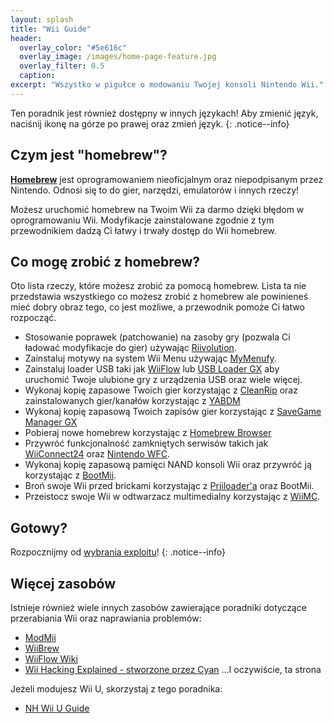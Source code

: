 ```yaml
---
layout: splash
title: "Wii Guide"
header:
  overlay_color: "#5e616c"
  overlay_image: /images/home-page-feature.jpg
  overlay_filter: 0.5
  caption:
excerpt: "Wszystko w pigułce o modowaniu Twojej konsoli Nintendo Wii."
---
```


Ten poradnik jest również dostępny w innych językach! Aby zmienić język, naciśnij ikonę na górze po prawej oraz zmień język.
{: .notice--info}

## Czym jest "homebrew"?

[**Homebrew**](https://en.wikipedia.org/wiki/Homebrew_(video_games)) jest oprogramowaniem nieoficjalnym oraz niepodpisanym przez Nintendo. Odnosi się to do gier, narzędzi, emulatorów i innych rzeczy!

Możesz uruchomić homebrew na Twoim Wii za darmo dzięki błędom w oprogramowaniu Wii. Modyfikacje zainstalowane zgodnie z tym przewodnikiem dadzą Ci łatwy i trwały dostęp do Wii homebrew.

## Co mogę zrobić z homebrew?

Oto lista rzeczy, które możesz zrobić za pomocą homebrew. Lista ta nie przedstawia wszystkiego co możesz zrobić z homebrew ale powinieneś mieć dobry obraz tego, co jest możliwe, a przewodnik pomoże Ci łatwo rozpocząć.

- Stosowanie poprawek (patchowanie) na zasoby gry (pozwala Ci ładować modyfikacje do gier) używając [Riivolution](http://www.wiibrew.org/wiki/Riivolution).
- Zainstaluj motywy na system Wii Menu używając [MyMenufy](themes).
- Zainstaluj loader USB taki jak [WiiFlow](wiiflow) lub [USB Loader GX](usbloadergx) aby uruchomić Twoje ulubione gry z urządzenia USB oraz wiele więcej.
- Wykonaj kopię zapasowe Twoich gier korzystając z [CleanRip](/dump-games) oraz zainstalowanych gier/kanałów korzystając z [YABDM](dump-wads)
- Wykonaj kopię zapasową Twoich zapisów gier korzystając z [SaveGame Manager GX](https://wiidatabase.de/downloads/wii-tools/savegame-manager-gx-beta/)
- Pobieraj nowe homebrew korzystając z [Homebrew Browser](hbb)
- Przywróć funkcjonalność zamkniętych serwisów takich jak [WiiConnect24](riiconnect24) oraz [Nintendo WFC](wiimmfi).
- Wykonaj kopię zapasową pamięci NAND konsoli Wii oraz przywróć ją korzystając z [BootMii](bootmii).
- Broń swoje Wii przed brickami korzystając z [Priiloader'a](priiloader) oraz BootMii.
- Przeistocz swoje Wii w odtwarzacz multimedialny korzystając z [WiiMC](http://www.wiimc.org/).


## Gotowy?

Rozpocznijmy od [wybrania exploitu](get-started)!
{: .notice--info}

## Więcej zasobów

Istnieje również wiele innych zasobów zawierające poradniki dotyczące przerabiania Wii oraz naprawiania problemów:

- [ModMii](https://modmii.github.io/)
- [WiiBrew](https://wiibrew.org/)
- [WiiFlow Wiki](https://sites.google.com/site/wiiflowiki4/)
- [Wii Hacking Explained - stworzone przez Cyan](https://gbatemp.net/threads/wii-hacking-explained.501605/) ...I oczywiście, ta strona

Jeżeli modujesz Wii U, skorzystaj z tego poradnika:
- [NH Wii U Guide](https://wiiu.hacks.guide)

